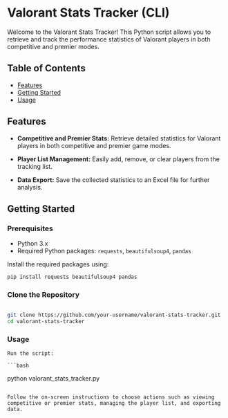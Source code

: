 # Valorant Stats Tracker (CLI)

Welcome to the Valorant Stats Tracker! This Python script allows you to retrieve and track the performance statistics of Valorant players in both competitive and premier modes.

## Table of Contents
- [Features](#features)
- [Getting Started](#getting-started)
- [Usage](#usage)

## Features

- **Competitive and Premier Stats:** Retrieve detailed statistics for Valorant players in both competitive and premier game modes.

- **Player List Management:** Easily add, remove, or clear players from the tracking list.

- **Data Export:** Save the collected statistics to an Excel file for further analysis.

## Getting Started

### Prerequisites

- Python 3.x
- Required Python packages: `requests`, `beautifulsoup4`, `pandas`

Install the required packages using:

```bash
pip install requests beautifulsoup4 pandas
```

### Clone the Repository

```bash

git clone https://github.com/your-username/valorant-stats-tracker.git
cd valorant-stats-tracker
```

### Usage

    Run the script:

    ```bash

python valorant_stats_tracker.py
```

Follow the on-screen instructions to choose actions such as viewing competitive or premier stats, managing the player list, and exporting data.